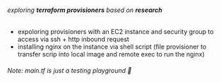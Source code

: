 ###### exploring **terraform provisioners** based on **research**

- expoloring provisioners with an EC2 instance and security group to access via ssh + http inbound request
- installing nginx on the instance via shell script (file provisioner to transfer scrip into local image and remote exec
to run the nginx)

###### Note: main.tf is just a testing playground 🤠